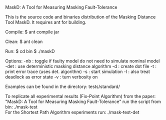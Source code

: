 MaskD: A Tool for Measuring Masking Fault-Tolerance

This is the source code and binaries distribution of the Masking Distance Tool MaskD. It requires ant for building.

Compile:
$ ant compile jar

Clean:
$ ant clean

Run:
$ cd bin
$ ./maskD <options> <specification path> <implementation path>

Options:
      -nb : toggle if faulty model do not need to simulate nominal model
      -det : use deterministic masking distance algorithm
      -d : create dot file
      -t : print error trace (uses det. algorithm)
      -s : start simulation
      -l : also treat deadlock as error state
      -v : turn verbosity on

Examples can be found
in the directory: tests/standard/


To replicate all experimental results (Fix-Point Algorithm) from the paper: "MaskD: A Tool for Measuring Masking Fault-Tolerance" run the script from bin: ./mask-test  
For the Shortest Path Algorithm experiments run: ./mask-test-det



